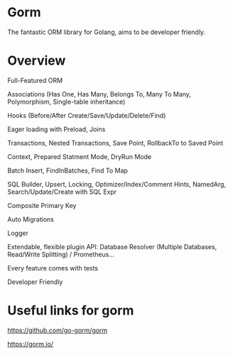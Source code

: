 # Gorm
The fantastic ORM library for Golang, aims to be developer friendly.

# Overview
Full-Featured ORM

Associations (Has One, Has Many, Belongs To, Many To Many, Polymorphism, Single-table inheritance)

Hooks (Before/After Create/Save/Update/Delete/Find)

Eager loading with Preload, Joins

Transactions, Nested Transactions, Save Point, RollbackTo to Saved Point

Context, Prepared Statment Mode, DryRun Mode

Batch Insert, FindInBatches, Find To Map

SQL Builder, Upsert, Locking, Optimizer/Index/Comment Hints, NamedArg, Search/Update/Create with SQL Expr

Composite Primary Key

Auto Migrations

Logger

Extendable, flexible plugin API: Database Resolver (Multiple Databases, Read/Write Splitting) / Prometheus…

Every feature comes with tests

Developer Friendly


# Useful links for gorm

https://github.com/go-gorm/gorm

https://gorm.io/


